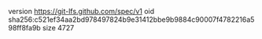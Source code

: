version https://git-lfs.github.com/spec/v1
oid sha256:c521ef34aa2bd978497824b9e31412bbe9b9884c90007f4782216a598ff8fa9b
size 4727
